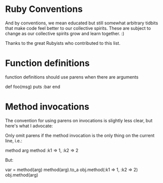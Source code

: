 # Ruby Conventions

And by conventions, we mean educated but still somewhat
arbitrary tidbits that make code feel better to our
collective spirits. These are subject to change as our
collective spirits grow and learn together. :)

Thanks to the great Rubyists who contributed to this list.


# Function definitions

function definitions should use parens when there are arguments

   def foo(msg)
     puts :bar
   end


# Method invocations

The convention for using parens on invocations is slightly less clear,
but here's what I advocate:

Only omit parens if the method invocation is the only thing on the
current line, i.e.:

   method arg
   method :k1 => 1, :k2 => 2

But:

   var = method(arg)
   method(arg).to_a
   obj.method(:k1 => 1, :k2 => 2)
   obj.method(arg)

